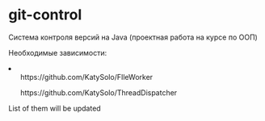 # git-control
Система контроля версий на Java (проектная работа на курсе по ООП)

Необходимые зависимости:
<li>
<ul>https://github.com/KatySolo/FIleWorker </ul>
<ul>https://github.com/KatySolo/ThreadDispatcher </ul>
</li>
List of them will be updated
